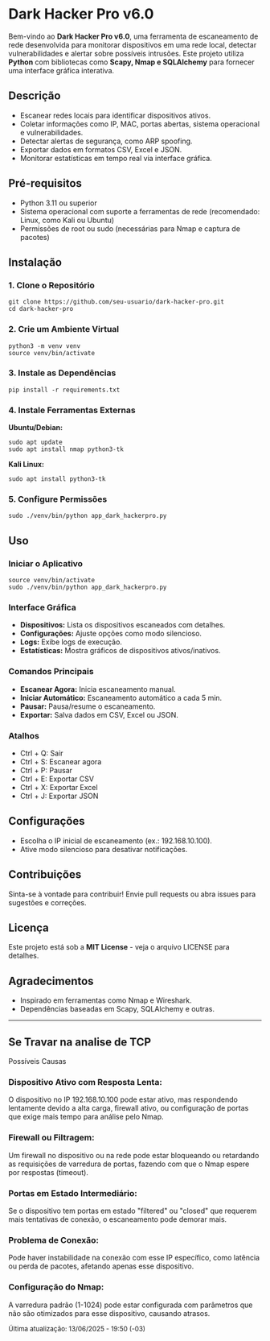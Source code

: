  <h1>Dark Hacker Pro v6.0</h1>
    <p>Bem-vindo ao <strong>Dark Hacker Pro v6.0</strong>, uma ferramenta de escaneamento de rede desenvolvida para monitorar dispositivos em uma rede local, detectar vulnerabilidades e alertar sobre possíveis intrusões. Este projeto utiliza <strong>Python</strong> com bibliotecas como <strong>Scapy, Nmap e SQLAlchemy</strong> para fornecer uma interface gráfica interativa.</p>

   <div class="section">
        <h2>Descrição</h2>
        <ul>
            <li>Escanear redes locais para identificar dispositivos ativos.</li>
            <li>Coletar informações como IP, MAC, portas abertas, sistema operacional e vulnerabilidades.</li>
            <li>Detectar alertas de segurança, como ARP spoofing.</li>
            <li>Exportar dados em formatos CSV, Excel e JSON.</li>
            <li>Monitorar estatísticas em tempo real via interface gráfica.</li>
        </ul>
    </div>

   <div class="section">
        <h2>Pré-requisitos</h2>
        <ul>
            <li>Python 3.11 ou superior</li>
            <li>Sistema operacional com suporte a ferramentas de rede (recomendado: Linux, como Kali ou Ubuntu)</li>
            <li>Permissões de root ou sudo (necessárias para Nmap e captura de pacotes)</li>
        </ul>
    </div>

  <div class="section">
        <h2>Instalação</h2>
        <h3>1. Clone o Repositório</h3>
        <pre><code>git clone https://github.com/seu-usuario/dark-hacker-pro.git
cd dark-hacker-pro</code></pre>

   <h3>2. Crie um Ambiente Virtual</h3>
        <pre><code>python3 -m venv venv
source venv/bin/activate</code></pre>

   <h3>3. Instale as Dependências</h3>
        <pre><code>pip install -r requirements.txt</code></pre>

   <h3>4. Instale Ferramentas Externas</h3>
        <p><strong>Ubuntu/Debian:</strong></p>
        <pre><code>sudo apt update
sudo apt install nmap python3-tk</code></pre>
        <p><strong>Kali Linux:</strong></p>
        <pre><code>sudo apt install python3-tk</code></pre>

  <h3>5. Configure Permissões</h3>
        <pre><code>sudo ./venv/bin/python app_dark_hackerpro.py</code></pre>
    </div>

  <div class="section">
        <h2>Uso</h2>
        <h3>Iniciar o Aplicativo</h3>
        <pre><code>source venv/bin/activate
sudo ./venv/bin/python app_dark_hackerpro.py</code></pre>

  <h3>Interface Gráfica</h3>
        <ul>
            <li><strong>Dispositivos:</strong> Lista os dispositivos escaneados com detalhes.</li>
            <li><strong>Configurações:</strong> Ajuste opções como modo silencioso.</li>
            <li><strong>Logs:</strong> Exibe logs de execução.</li>
            <li><strong>Estatísticas:</strong> Mostra gráficos de dispositivos ativos/inativos.</li>
        </ul>

  <h3>Comandos Principais</h3>
        <ul>
            <li><strong>Escanear Agora:</strong> Inicia escaneamento manual.</li>
            <li><strong>Iniciar Automático:</strong> Escaneamento automático a cada 5 min.</li>
            <li><strong>Pausar:</strong> Pausa/resume o escaneamento.</li>
            <li><strong>Exportar:</strong> Salva dados em CSV, Excel ou JSON.</li>
        </ul>
    <h3>Atalhos</h3>
        <ul>
            <li>Ctrl + Q: Sair</li>
            <li>Ctrl + S: Escanear agora</li>
            <li>Ctrl + P: Pausar</li>
            <li>Ctrl + E: Exportar CSV</li>
            <li>Ctrl + X: Exportar Excel</li>
            <li>Ctrl + J: Exportar JSON</li>
        </ul>
    </div>

   <div class="section">
        <h2>Configurações</h2>
        <ul>
            <li>Escolha o IP inicial de escaneamento (ex.: 192.168.10.100).</li>
            <li>Ative modo silencioso para desativar notificações.</li>
        </ul>
    </div>

   <div class="section">
        <h2>Contribuições</h2>
        <p>Sinta-se à vontade para contribuir! Envie pull requests ou abra issues para sugestões e correções.</p>
    </div>

   <div class="section">
        <h2>Licença</h2>
        <p>Este projeto está sob a <strong>MIT License</strong> - veja o arquivo LICENSE para detalhes.</p>
    </div>

  <div class="section">
        <h2>Agradecimentos</h2>
        <ul>
            <li>Inspirado em ferramentas como Nmap e Wireshark.</li>
            <li>Dependências baseadas em Scapy, SQLAlchemy e outras.</li>
        </ul>
    </div>

   <hr>


## Se Travar na analise de TCP

Possíveis Causas
<br>
### Dispositivo Ativo com Resposta Lenta:
O dispositivo no IP 192.168.10.100 pode estar ativo, mas respondendo lentamente devido a alta carga, firewall ativo, ou configuração de portas que exige mais tempo para análise pelo Nmap.
### Firewall ou Filtragem:
Um firewall no dispositivo ou na rede pode estar bloqueando ou retardando as requisições de varredura de portas, fazendo com que o Nmap espere por respostas (timeout).
### Portas em Estado Intermediário:
Se o dispositivo tem portas em estado "filtered" ou "closed" que requerem mais tentativas de conexão, o escaneamento pode demorar mais.
### Problema de Conexão:
Pode haver instabilidade na conexão com esse IP específico, como latência ou perda de pacotes, afetando apenas esse dispositivo.
### Configuração do Nmap:
A varredura padrão (1-1024) pode estar configurada com parâmetros que não são otimizados para esse dispositivo, causando atrasos.




  <p style="font-size: small;">Última atualização: 13/06/2025 - 19:50 (-03)</p>
